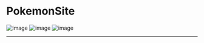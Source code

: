 # PokemonSite
![image](https://user-images.githubusercontent.com/62160839/167033233-3a1a40c1-766d-43a3-afa0-092b2e718e2f.png)
![image](https://user-images.githubusercontent.com/62160839/167033258-0d85862e-49fc-45e5-9c2f-ba4ae6c8a1c8.png)
![image](https://user-images.githubusercontent.com/62160839/167033277-9981fdf2-a9cc-490e-b8b4-a3535c06e1ef.png)

****
